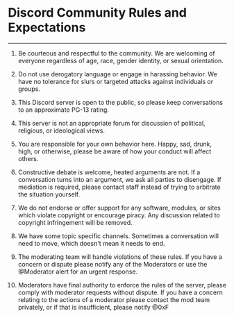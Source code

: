 # Discord Community Rules and Expectations

---

1. Be courteous and respectful to the community. We are welcoming of everyone regardless of age, race, gender identity, or sexual orientation.

1. Do not use derogatory language or engage in harassing behavior. We have no tolerance for slurs or targeted attacks against individuals or groups.

1. This Discord server is open to the public, so please keep conversations to an approximate PG-13 rating.

1. This server is not an appropriate forum for discussion of political, religious, or ideological views.

1. You are responsible for your own behavior here. Happy, sad, drunk, high, or otherwise, please be aware of how your conduct will affect others.

1. Constructive debate is welcome, heated arguments are not. If a conversation turns into an argument, we ask all parties to disengage. If mediation is required, please contact staff instead of trying to arbitrate the situation yourself.

1. We do not endorse or offer support for any software, modules, or sites  which violate copyright or encourage piracy. Any discussion related to copyright infringement will be removed.

1. We have some topic specific channels. Sometimes a conversation will need to move, which doesn't mean it needs to end.

1. The moderating team will handle violations of these rules. If you have a concern or dispute please notify any of the Moderators or use the @Moderator alert for an urgent response.

1. Moderators have final authority to enforce the rules of the server, please comply with moderator requests without dispute. If you have a concern relating to the actions of a moderator please contact the mod team privately, or if that is insufficient, please notify @0xF

